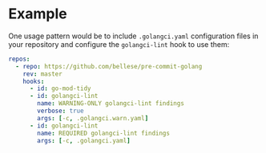 # Example

One usage pattern would be to include `.golangci.yaml` configuration files in your repository and configure the `golangci-lint` hook to use them:

```yaml
repos:
  - repo: https://github.com/bellese/pre-commit-golang
    rev: master
    hooks:
      - id: go-mod-tidy
      - id: golangci-lint
        name: WARNING-ONLY golangci-lint findings
        verbose: true
        args: [-c, .golangci.warn.yaml]
      - id: golangci-lint
        name: REQUIRED golangci-lint findings
        args: [-c, .golangci.yaml]
```
